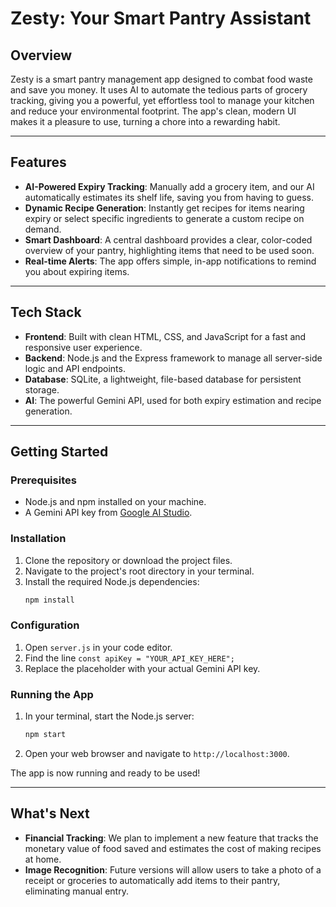 # Zesty: Your Smart Pantry Assistant

## Overview

Zesty is a smart pantry management app designed to combat food waste and save you money. It uses AI to automate the tedious parts of grocery tracking, giving you a powerful, yet effortless tool to manage your kitchen and reduce your environmental footprint. The app's clean, modern UI makes it a pleasure to use, turning a chore into a rewarding habit.

-----

## Features

  * **AI-Powered Expiry Tracking**: Manually add a grocery item, and our AI automatically estimates its shelf life, saving you from having to guess.
  * **Dynamic Recipe Generation**: Instantly get recipes for items nearing expiry or select specific ingredients to generate a custom recipe on demand.
  * **Smart Dashboard**: A central dashboard provides a clear, color-coded overview of your pantry, highlighting items that need to be used soon.
  * **Real-time Alerts**: The app offers simple, in-app notifications to remind you about expiring items.

-----

## Tech Stack

  * **Frontend**: Built with clean HTML, CSS, and JavaScript for a fast and responsive user experience.
  * **Backend**: Node.js and the Express framework to manage all server-side logic and API endpoints.
  * **Database**: SQLite, a lightweight, file-based database for persistent storage.
  * **AI**: The powerful Gemini API, used for both expiry estimation and recipe generation.

-----

## Getting Started

### Prerequisites

  * Node.js and npm installed on your machine.
  * A Gemini API key from [Google AI Studio](https://aistudio.google.com/app/apikey).

### Installation

1.  Clone the repository or download the project files.
2.  Navigate to the project's root directory in your terminal.
3.  Install the required Node.js dependencies:
    ```bash
    npm install
    ```

### Configuration

1.  Open `server.js` in your code editor.
2.  Find the line `const apiKey = "YOUR_API_KEY_HERE";`
3.  Replace the placeholder with your actual Gemini API key.

### Running the App

1.  In your terminal, start the Node.js server:
    ```bash
    npm start
    ```
2.  Open your web browser and navigate to `http://localhost:3000`.

The app is now running and ready to be used\!

-----

## What's Next

  * **Financial Tracking**: We plan to implement a new feature that tracks the monetary value of food saved and estimates the cost of making recipes at home.
  * **Image Recognition**: Future versions will allow users to take a photo of a receipt or groceries to automatically add items to their pantry, eliminating manual entry.